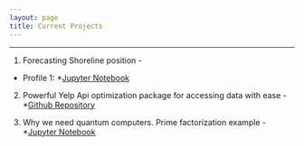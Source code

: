 ```yaml
---
layout: page
title: Current Projects
---
```



----

1.  Forecasting Shoreline position - 
* Profile 1:       *[Jupyter Notebook](https://github.com/marcbrittain/Narrabeen/blob/master/Forecasting%20Profile%201.ipynb) 

2.  Powerful Yelp Api optimization package for accessing data with ease - 
                   *[Github Repository](https://github.com/marcbrittain/Analytics_YELP)

3.  Why we need quantum computers. Prime factorization example - 
        *[Jupyter Notebook](https://github.com/marcbrittain/Python_Tutorials/blob/master/Quantum%20Computing/Why%20we%20need%20Quantum%20Computers.ipynb)
